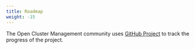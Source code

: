 ```yaml
---
title: Roadmap
weight: -15
---
```


The Open Cluster Management community uses [GitHub Project](https://github.com/orgs/open-cluster-management-io/projects/1) to track the progress of the project.
